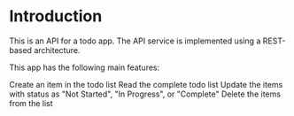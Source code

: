 # Introduction

This is an API for a todo app. The API service is implemented using a REST-based architecture.

This app has the following main features:

Create an item in the todo list
Read the complete todo list
Update the items with status as "Not Started", "In Progress", or "Complete"
Delete the items from the list

